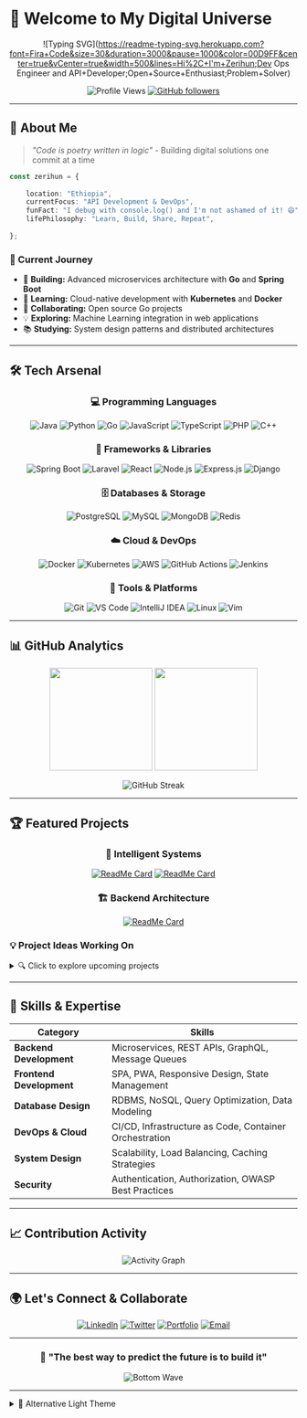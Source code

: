 # 🌟 Welcome to My Digital Universe

<div align="center">

![Typing SVG](https://readme-typing-svg.herokuapp.com?font=Fira+Code&size=30&duration=3000&pause=1000&color=00D9FF&center=true&vCenter=true&width=500&lines=Hi%2C+I'm+Zerihun;Dev Ops Engineer and API+Developer;Open+Source+Enthusiast;Problem+Solver)

![Profile Views](https://komarev.com/ghpvc/?username=zerihuny&color=00d9ff&style=for-the-badge)
[![GitHub followers](https://img.shields.io/github/followers/zerihuny?style=for-the-badge&color=00d9ff)](https://github.com/zerihuny)

</div>

---

## 🚀 About Me

> *"Code is poetry written in logic"* - Building digital solutions one commit at a time

```typescript
const zerihun = {
 
    location: "Ethiopia",
    currentFocus: "API Development & DevOps",
    funFact: "I debug with console.log() and I'm not ashamed of it! 😄",
    lifePhilosophy: "Learn, Build, Share, Repeat",
    
};
```

### 🎯 Current Journey
- 🔭 **Building:** Advanced microservices architecture with **Go** and **Spring Boot**
- 🌱 **Learning:** Cloud-native development with **Kubernetes** and **Docker**
- 🤝 **Collaborating:** Open source Go projects
- 💡 **Exploring:** Machine Learning integration in web applications
- 📚 **Studying:** System design patterns and distributed architectures

---

## 🛠️ Tech Arsenal

<div align="center">

### 💻 Programming Languages
![Java](https://img.shields.io/badge/Java-ED8B00?style=for-the-badge&logo=openjdk&logoColor=white)
![Python](https://img.shields.io/badge/Python-3776AB?style=for-the-badge&logo=python&logoColor=white)
![Go](https://img.shields.io/badge/Go-00ADD8?style=for-the-badge&logo=go&logoColor=white)
![JavaScript](https://img.shields.io/badge/JavaScript-F7DF1E?style=for-the-badge&logo=javascript&logoColor=black)
![TypeScript](https://img.shields.io/badge/TypeScript-007ACC?style=for-the-badge&logo=typescript&logoColor=white)
![PHP](https://img.shields.io/badge/PHP-777BB4?style=for-the-badge&logo=php&logoColor=white)
![C++](https://img.shields.io/badge/C++-00599C?style=for-the-badge&logo=cplusplus&logoColor=white)

### 🚀 Frameworks & Libraries
![Spring Boot](https://img.shields.io/badge/Spring_Boot-6DB33F?style=for-the-badge&logo=spring-boot&logoColor=white)
![Laravel](https://img.shields.io/badge/Laravel-FF2D20?style=for-the-badge&logo=laravel&logoColor=white)
![React](https://img.shields.io/badge/React-20232A?style=for-the-badge&logo=react&logoColor=61DAFB)
![Node.js](https://img.shields.io/badge/Node.js-43853D?style=for-the-badge&logo=node.js&logoColor=white)
![Express.js](https://img.shields.io/badge/Express.js-404D59?style=for-the-badge&logo=express&logoColor=white)
![Django](https://img.shields.io/badge/Django-092E20?style=for-the-badge&logo=django&logoColor=white)

### 🗄️ Databases & Storage
![PostgreSQL](https://img.shields.io/badge/PostgreSQL-316192?style=for-the-badge&logo=postgresql&logoColor=white)
![MySQL](https://img.shields.io/badge/MySQL-005C84?style=for-the-badge&logo=mysql&logoColor=white)
![MongoDB](https://img.shields.io/badge/MongoDB-4EA94B?style=for-the-badge&logo=mongodb&logoColor=white)
![Redis](https://img.shields.io/badge/Redis-DC382D?style=for-the-badge&logo=redis&logoColor=white)

### ☁️ Cloud & DevOps
![Docker](https://img.shields.io/badge/Docker-2496ED?style=for-the-badge&logo=docker&logoColor=white)
![Kubernetes](https://img.shields.io/badge/Kubernetes-326CE5?style=for-the-badge&logo=kubernetes&logoColor=white)
![AWS](https://img.shields.io/badge/AWS-232F3E?style=for-the-badge&logo=amazon-aws&logoColor=white)
![GitHub Actions](https://img.shields.io/badge/GitHub_Actions-2088FF?style=for-the-badge&logo=github-actions&logoColor=white)
![Jenkins](https://img.shields.io/badge/Jenkins-D24939?style=for-the-badge&logo=jenkins&logoColor=white)

### 🔧 Tools & Platforms
![Git](https://img.shields.io/badge/Git-F05032?style=for-the-badge&logo=git&logoColor=white)
![VS Code](https://img.shields.io/badge/VS_Code-007ACC?style=for-the-badge&logo=visual-studio-code&logoColor=white)
![IntelliJ IDEA](https://img.shields.io/badge/IntelliJ_IDEA-000000?style=for-the-badge&logo=intellij-idea&logoColor=white)
![Linux](https://img.shields.io/badge/Linux-FCC624?style=for-the-badge&logo=linux&logoColor=black)
![Vim](https://img.shields.io/badge/Vim-019733?style=for-the-badge&logo=vim&logoColor=white)

</div>

---

## 📊 GitHub Analytics

<div align="center">

<img height="180em" src="https://github-readme-stats.vercel.app/api?username=zerihuny&show_icons=true&theme=tokyonight&hide_border=true&count_private=true" />
<img height="180em" src="https://github-readme-stats.vercel.app/api/top-langs/?username=zerihuny&layout=compact&theme=tokyonight&hide_border=true" />

</div>

<div align="center">

![GitHub Streak](https://streak-stats.demolab.com?user=zerihuny&theme=tokyonight&hide_border=true&date_format=M%20j%5B%2C%20Y%5D)

</div>

---

## 🏆 Featured Projects

<div align="center">

### 🤖 Intelligent Systems
[![ReadMe Card](https://github-readme-stats.vercel.app/api/pin/?username=zerihuny&repo=inline-bot&theme=tokyonight&hide_border=true)](https://github.com/zerihuny/inline-bot)
[![ReadMe Card](https://github-readme-stats.vercel.app/api/pin/?username=zerihuny&repo=esp-detection&theme=tokyonight&hide_border=true)](https://github.com/zerihuny/esp-detection)

### 🏗️ Backend Architecture
[![ReadMe Card](https://github-readme-stats.vercel.app/api/pin/?username=zerihuny&repo=springboot-template&theme=tokyonight&hide_border=true)](https://github.com/zerihuny/springboot-template)

</div>

### 💡 Project Ideas Working On

<details>
<summary>🔍 Click to explore upcoming projects</summary>

#### 🌟 **GoMicroHub** - *Microservices in Go*
- **Tech Stack:** Go, gRPC, Docker, Kubernetes
- **Description:** A production-ready microservices template with authentication, logging, and monitoring
- **Status:** 🚧 In Development

#### 🤖 **AICodeReviewer** - *ML-Powered Code Analysis*
- **Tech Stack:** Python, TensorFlow, FastAPI, React
- **Description:** An AI tool that provides intelligent code reviews and suggestions
- **Status:** 📋 Planning Phase

#### 🏠 **SmartHomeOS** - *IoT Management Platform*
- **Tech Stack:** C++, Python, React Native, MQTT
- **Description:** Open-source platform for managing IoT devices with ESP32/Arduino
- **Status:** 🔬 Research Phase

#### 📊 **DataViz Studio** - *Interactive Dashboard Builder*
- **Tech Stack:** TypeScript, D3.js, Node.js, PostgreSQL
- **Description:** Drag-and-drop dashboard creator for data visualization
- **Status:** 💭 Conceptual

</details>

---

## 🎯 Skills & Expertise

<div align="center">

| Category | Skills |
|----------|--------|
| **Backend Development** | Microservices, REST APIs, GraphQL, Message Queues |
| **Frontend Development** | SPA, PWA, Responsive Design, State Management |
| **Database Design** | RDBMS, NoSQL, Query Optimization, Data Modeling |
| **DevOps & Cloud** | CI/CD, Infrastructure as Code, Container Orchestration |
| **System Design** | Scalability, Load Balancing, Caching Strategies |
| **Security** | Authentication, Authorization, OWASP Best Practices |

</div>

---

## 📈 Contribution Activity

<div align="center">

![Activity Graph](https://github-readme-activity-graph.vercel.app/graph?username=zerihuny&theme=tokyo-night&hide_border=true&area=true)

</div>

---

## 🌍 Let's Connect & Collaborate

<div align="center">

[![LinkedIn](https://img.shields.io/badge/LinkedIn-0077B5?style=for-the-badge&logo=linkedin&logoColor=white)](https://www.linkedin.com/in/zerihun-binium/)
[![Twitter](https://img.shields.io/badge/Twitter-1DA1F2?style=for-the-badge&logo=twitter&logoColor=white)](https://x.com/zerish_z)
[![Portfolio](https://img.shields.io/badge/Portfolio-FF5722?style=for-the-badge&logo=todoist&logoColor=white)](https://your-website.com)
[![Email](https://img.shields.io/badge/Email-D14836?style=for-the-badge&logo=gmail&logoColor=white)](mailto:biniumyy@gmail.com)

</div>

---

<div align="center">

### 💫 "The best way to predict the future is to build it"

![Bottom Wave](https://raw.githubusercontent.com/mayhemantt/mayhemantt/Update/svg/Bottom.svg)



</div>

---

<details>
<summary>🎨 Alternative Light Theme</summary>

<div align="center">

![Light Theme Stats](https://github-readme-stats.vercel.app/api?username=zerihuny&show_icons=true&theme=default&hide_border=true&count_private=true)
![Light Theme Languages](https://github-readme-stats.vercel.app/api/top-langs/?username=zerihuny&layout=compact&theme=default&hide_border=true)

</div>

</details>
